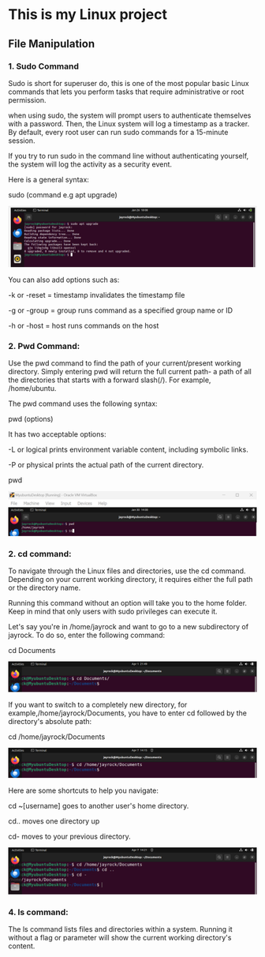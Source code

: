 # This is my Linux project

## File Manipulation

### 1. Sudo Command
Sudo is short for superuser do, this is one of the most popular basic Linux commands that lets you perform tasks that require administrative or root permission. 

when using sudo, the system will prompt users to authenticate themselves with a password. Then, the Linux system will log a timestamp as a tracker. By default, every root user can run sudo commands for a 15-minute session. 

If you try to run sudo in the command line without authenticating yourself, the system will log the activity as a security event.


Here is a general syntax:

sudo (command e.g apt upgrade)

![sudo command image](image-folder/Sudo1.png)

You can also add options such as:

-k or -reset = timestamp invalidates the timestamp file

-g or -group = group runs command as a specified group name or ID

-h or -host = host runs commands on the host

### 2. Pwd Command: 

Use the pwd command to find the path of your current/present working directory. Simply entering pwd will return the full current path- a path of all the directories that starts with a forward slash(/). For example, /home/ubuntu.

The pwd command uses the following syntax:

pwd (options)

It has two acceptable options: 

-L or logical prints environment variable content, including symbolic links.

-P or physical prints the actual path of the current directory.

pwd

![pwd command image](image-folder/pwd.png)

### 2. cd command:

To navigate through the Linux files and directories, use the cd command. Depending on your current working directory, it requires either the full path or the directory name.

Running this command without an option will take you to the home folder. Keep in mind that only users with sudo privileges can execute it. 

Let's say you're in /home/jayrock and want to go to a new subdirectory of jayrock. To do so, enter the following command:

cd Documents

![cd command image](image-folder/cd.png)

If you want to switch to a completely new directory, for example,/home/jayrock/Documents, you have to enter cd followed by the directory's absolute path:

cd /home/jayrock/Documents

![cd command image](image-folder/cd1.png)

Here are some shortcuts to help you navigate:

cd ~[username] goes to another user's home directory.

cd.. moves one directory up

cd- moves to your previous directory.

![cd shorts command image](image-folder/cd2.png)

### 4. ls command:
The ls command lists files and directories within a system. Running it without a flag or parameter will show the current working directory's content.





